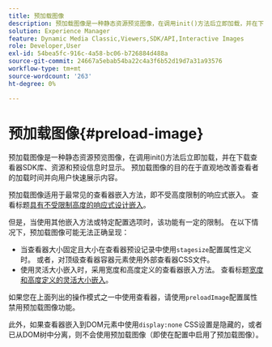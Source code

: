 ```yaml
---
title: 预加载图像
description: 预加载图像是一种静态资源预览图像，在调用init()方法后立即加载，并在下载查看器SDK库、资源和预设信息时显示。 预加载图像的目的在于直观地改善查看者的加载时间并向用户快速展示内容。
solution: Experience Manager
feature: Dynamic Media Classic,Viewers,SDK/API,Interactive Images
role: Developer,User
exl-id: 54bea5fc-916c-4a58-bc06-b726884d488a
source-git-commit: 24667a5ebab54ba22c4a3f6b52d19d7a31a93576
workflow-type: tm+mt
source-wordcount: '263'
ht-degree: 0%

---
```


# 预加载图像{#preload-image}

预加载图像是一种静态资源预览图像，在调用init()方法后立即加载，并在下载查看器SDK库、资源和预设信息时显示。 预加载图像的目的在于直观地改善查看者的加载时间并向用户快速展示内容。

预加载图像适用于最常见的查看器嵌入方法，即不受高度限制的响应式嵌入。 查看标题[具有不受限制高度的响应式设计嵌入](../../c-html5-aem-asset-viewers/c-html5-aem-interactive-images/c-html5-aem-interactive-images.md#section-6bb5d3c502544ad18a58eafe12a13435)。

但是，当使用其他嵌入方法或特定配置选项时，该功能有一定的限制。 在以下情况下，预加载图像可能无法正确呈现：

* 当查看器大小固定且大小在查看器预设记录中使用`stagesize`配置属性定义时。 或者，对顶级查看器容器元素使用外部查看器CSS文件。
* 使用灵活大小嵌入时，采用宽度和高度定义的查看器嵌入方法。 查看标题[宽度和高度定义的灵活大小嵌入](../../c-html5-aem-asset-viewers/c-html5-aem-interactive-images/c-html5-aem-interactive-images.md#section-6bb5d3c502544ad18a58eafe12a13435)。

如果您在上面列出的操作模式之一中使用查看器，请使用`preloadImage`配置属性禁用预加载图像功能。

此外，如果查看器嵌入到DOM元素中使用`display:none` CSS设置是隐藏的，或者已从DOM树中分离，则不会使用预加载图像（即使在配置中启用了预加载图像）。
